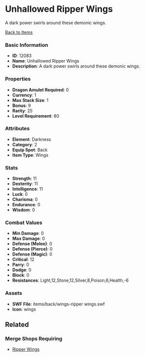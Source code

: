 # Unhallowed Ripper Wings

A dark power swirls around these demonic wings.

[Back to Items](../items.md)

### Basic Information

- **ID**: 12083
- **Name**: Unhallowed Ripper Wings
- **Description**: A dark power swirls around these demonic wings.

### Properties

- **Dragon Amulet Required**: 0
- **Currency**: 1
- **Max Stack Size**: 1
- **Bonus**: 9
- **Rarity**: 25
- **Level Requirement**: 80

### Attributes

- **Element**: Darkness
- **Category**: 2
- **Equip Spot**: Back
- **Item Type**: Wings

### Stats

- **Strength**: 11
- **Dexterity**: 11
- **Intelligence**: 11
- **Luck**: 0
- **Charisma**: 0
- **Endurance**: 0
- **Wisdom**: 0

### Combat Values

- **Min Damage**: 0
- **Max Damage**: 0
- **Defense (Melee)**: 0
- **Defense (Pierce)**: 0
- **Defense (Magic)**: 0
- **Critical**: 12
- **Parry**: 0
- **Dodge**: 0
- **Block**: 0
- **Resistances**: Light,12,Stone,12,Silver,8,Poison,6,Health,-6

### Assets

- **SWF File**: items/back/wings-ripper wings.swf
- **Icon**: wings

## Related

### Merge Shops Requiring

- [Ripper Wings](../merge-shops/91-ripper-wings.md)

